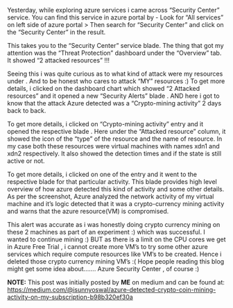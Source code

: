 Yesterday, while exploring azure services i came across “Security Center” service. You can find this service in azure portal by -
Look for “All services” on left side of azure portal > Then search for “Security Center” and click on the “Security Center” in the result.


This takes you to the “Security Center” service blade. The thing that got my attention was the “Threat Protection” dashboard under the “Overview” tab. It showed “2 attacked resources” !!!


Seeing this i was quite curious as to what kind of attack were my resources under . And to be honest who cares to attack “MY” resources :)
To get more details, i clicked on the dashboard chart which showed “2 Attacked resources” and it opened a new “Security Alerts” blade .
AND here i got to know that the attack Azure detected was a “Crypto-mining activity” 2 days back to back.


To get more details, i clicked on “Crypto-mining activity” entry and it opened the respective blade .
Here under the “Attacked resource” column, it showed the icon of the “type” of the resource and the name of resource. In my case both these resources were virtual machines with names xdn1 and xdn2 respectively.
It also showed the detection times and if the state is still active or not.


To get more details, i clicked on one of the entry and it went to the respective blade for that particular activity.
This blade provides high level overview of how azure detected this kind of activity and some other details.
As per the screenshot, Azure analyzed the network activity of my virtual machine and it’s logic detected that it was a crypto-currency mining activity and warns that the azure resource(VM) is compromised.


This alert was accurate as i was honestly doing crypto currency mining on these 2 machines as part of an experiment :) which was successful.
I wanted to continue mining :) BUT as there is a limit on the CPU cores we get in Azure Free Trial , i cannot create more VM’s to try some other azure services which require compute resources like VM’s to be created.
Hence i deleted those crypto currency mining VM’s :(
Hope people reading this blog might get some idea about……. Azure Security Center , of course :)

**NOTE:** This post was initially posted by **ME** on medium and can be found at: https://medium.com/@isunnyoswal/azure-detected-crypto-coin-mining-activity-on-my-subscription-b98b320ef30a  
